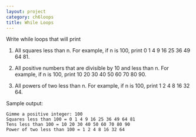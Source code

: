```yaml
---
layout: project
category: ch6loops
title: While Loops
---
```

Write while loops that will print

1. All squares less than n. For example, if n is 100, print 0 1 4 9 16 25 36 49 64 81.

1. All positive numbers that are divisible by 10 and less than n. For example, if n is 100, print 10 20 30 40 50 60 70 80 90.

1. All powers of two less than n. For example, if n is 100, print 1 2 4 8 16 32 64.


Sample output:
```
Gimme a positive integer: 100
Squares less than 100 = 0 1 4 9 16 25 36 49 64 81
Tens less than 100 = 10 20 30 40 50 60 70 80 90
Power of two less than 100 = 1 2 4 8 16 32 64
```

